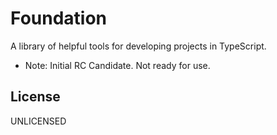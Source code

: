 # Foundation

A library of helpful tools for developing projects in TypeScript.

* Note: Initial RC Candidate. Not ready for use.

## License

UNLICENSED